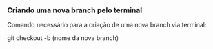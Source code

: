 ### Criando uma nova branch pelo terminal

Comando necessário para a criação de uma nova branch via terminal:

git checkout -b (nome da nova branch)
